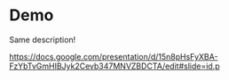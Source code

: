 # Demo

Same description!

https://docs.google.com/presentation/d/15n8pHsFyXBA-FzYbTvGmHIBJyk2Cevb347MNVZBDCTA/edit#slide=id.p
